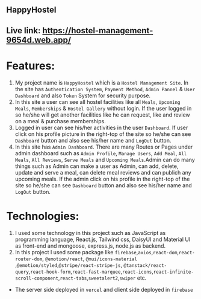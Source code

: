 ## HappyHostel
## Live link: https://hostel-management-9654d.web.app/

# Features: 
1. My project name is `HappyHostel` which is a `Hostel Management Site`. In the site has `Authentication System`, `Payment Method`, `Admin Pannel` & `User Dashboard` and also `Token` System for security purpose.
2.  In this site a user can see all hostel facilities like all `Meals`, `Upcoming Meals`, `Memberships` & `Hostel Gallery` without login. If the user logged in so he/she will get another facilities like he can request, like and review on a meal & purchase memberships.
3.  Logged in user can see his/her activities in the user `Dashboard`. If user click on his profile picture in the right-top of the site so he/she can see `Dashboard` button and also see his/her name and `LogOut` button.
4.  In this site has `Admin Dashboard`. There are many Routes or Pages under admin dashboard such as `Admin Profile`, `Manage Users`, `Add Meal`, `All Meals`, `All Reviews`, `Serve Meals` and `Upcoming Meals`.Admin can do many things such as Admin can make a user as Admin, can add, delete, update and serve a meal, can delete meal reviews and can publich any upcoming meals. If the admin click on his profile in the right-top of the site so he/she can see `Dashboard` button and also see his/her name and `LogOut` button.

# Technologies:
1. I used some technology in this project such as JavaScript as programming language, React.js, Tailwind css, DaisyUI and Material UI as front-end and mongoose, express.js, node.js as backend.
2. In this project I used some package like `firebase`,`axios`,`react-dom`,`react-router-dom`, `@emotion/react`, `@mui/icons-material` ,`@emotion/styled`,`@stripe/react-stripe-js`, `@tanstack/react-query`,`react-hook-form`,`react-fast-marquee`,`react-icons`,`react-infinite-scroll-component`,`react-tabs`,`sweetalert2`,`swiper` etc.

* The server side deployed in `vercel` and client side deployed in `firebase`



